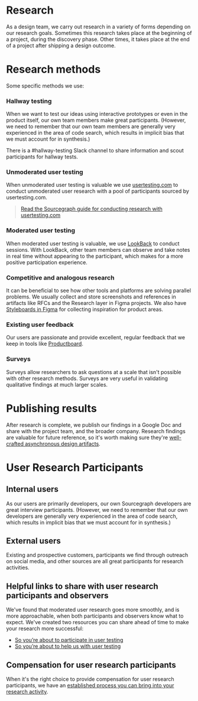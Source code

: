 # Research

As a design team, we carry out research in a variety of forms depending on our research goals. Sometimes this research takes place at the beginning of a project, during the discovery phase. Other times, it takes place at the end of a project after shipping a design outcome.

# Research methods

Some specific methods we use:

### Hallway testing

When we want to test our ideas using interactive prototypes or even in the product itself, our own team members make great participants. (However, we need to remember that our own team members are generally very experienced in the area of code search, which results in implicit bias that we must account for in synthesis.)

There is a #hallway-testing Slack channel to share information and scout participants for hallway tests.

### Unmoderated user testing

When unmoderated user testing is valuable we use [usertesting.com](../tools/index.md#product-design-and-research) to conduct unmoderated user research with a pool of participants sourced by usertesting.com.

> [Read the Sourcegraph guide for conducting research with usertesting.com](./user-testing-com.md)

### Moderated user testing

When moderated user testing is valuable, we use [LookBack](../tools/index.md#product-design-and-research) to conduct sessions. With LookBack, other team members can observe and take notes in real time without appearing to the participant, which makes for a more positive participation experience.

### Competitive and analogous research

It can be beneficial to see how other tools and platforms are solving parallel problems. We usually collect and store screenshots and references in artifacts like RFCs and the Research layer in Figma projects. We also have [Styleboards in Figma](https://www.figma.com/files/project/10712517/Styleboards?fuid=1011662758768504201) for collecting inspiration for product areas.

### Existing user feedback

Our users are passionate and provide excellent, regular feedback that we keep in tools like [Productboard](https://sourcegraph.productboard.com/).

### Surveys

Surveys allow researchers to ask questions at a scale that isn't possible with other research methods. Surveys are very useful in validating qualitative findings at much larger scales.

# Publishing results

After research is complete, we publish our findings in a Google Doc and share with the project team, and the broader company. Research findings are valuable for future reference, so it's worth making sure they're [well-crafted asynchronous design artifacts](../artifacts/index.md).

# User Research Participants

## Internal users

As our users are primarily developers, our own Sourcegraph developers are great interview participants. (However, we need to remember that our own developers are generally very experienced in the area of code search, which results in implicit bias that we must account for in synthesis.)

## External users

Existing and prospective customers, participants we find through outreach on social media, and other sources are all great participants for research activities.

## Helpful links to share with user research participants and observers

We've found that moderated user research goes more smoothly, and is more approachable, when both participants and observers know what to expect. We've created two resources you can share ahead of time to make your research more successful:

- [So you’re about to participate in user testing](../../user_research/user_research_participant.md)
- [So you’re about to help us with user testing](../../user_research/user_research_observer.md)

## Compensation for user research participants

When it's the right choice to provide compensation for user research participants, we have an [established process you can bring into your research activity](../../user_research/user_research_compensation.md).
